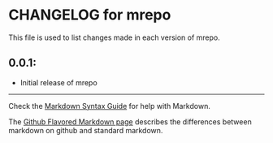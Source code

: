 # CHANGELOG for mrepo

This file is used to list changes made in each version of mrepo.

## 0.0.1:

* Initial release of mrepo

- - -
Check the [Markdown Syntax Guide](http://daringfireball.net/projects/markdown/syntax) for help with Markdown.

The [Github Flavored Markdown page](http://github.github.com/github-flavored-markdown/) describes the differences between markdown on github and standard markdown.
